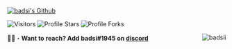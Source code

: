 <a href="https://instagram.com/badsi.xv" target="_blank"> <img src="https://cdn.discordapp.com/attachments/909005393961816085/960647665287323798/84ECA262-78B2-4B0A-B00F-B046D66A9129.jpg" alt="badsi's Github"/></a>

<img src="https://komarev.com/ghpvc/?username=badsii&label=Profile%20Views&color=008042&style=flat&label=Visitors" alt="Visitors"></a>
<img src="https://img.shields.io/badge/dynamic/json?&label=Total%20Stars&color=008042&style=flat&style=for-the-badge&query=%24.stars&url=https://api.github-star-counter.workers.dev/user/badsii" alt="Profile Stars"></a>
<img src="https://img.shields.io/badge/dynamic/json?&label=Total%20Forks&color=008042&style=flat&style=for-the-badge&query=%24.forks&url=https://api.github-star-counter.workers.dev/user/badsii" alt="Profile Forks"></a>

🐱‍👤・**Want to reach? Add badsi#1945 on [discord](https://discord.gg/acxeycMdNJ)**
</a><img align="right" src="https://github-readme-stats.vercel.app/api/top-langs?username=badsii&count_private=true&hide=procfile&theme=dark&border_color=000000&layout=compact&langs_count=10&custom_title=Most Used Coding Languages" alt="badsii" /> </p>
